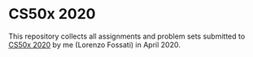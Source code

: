 # CS50x 2020

This repository collects all assignments and problem sets submitted to [CS50x 2020](https://cs50.harvard.edu/x/2020/) by me (Lorenzo Fossati) in April 2020.
